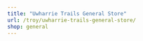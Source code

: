 ```yaml
---
title: "Uwharrie Trails General Store"
url: /troy/uwharrie-trails-general-store/
shop: general
---
```

